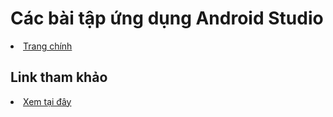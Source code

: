 <h1>Các bài tập ứng dụng Android Studio</h1>

<li><a href="https://github.com/nkhoa62/Android-Studio">Trang chính</a>

<h2>Link tham khảo</h2>

<li><a href="https://ngocminhtran.com/2018/10/27/tao-va-quan-ly-thuc-don-tuy-chon-overflow-menus-trong-android/">Xem tại đây<a></li>
